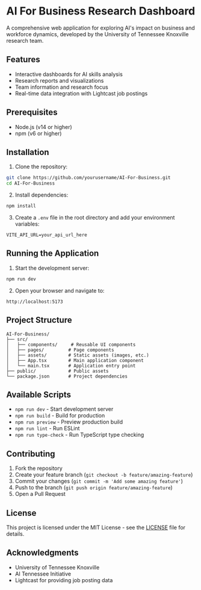# AI For Business Research Dashboard

A comprehensive web application for exploring AI's impact on business and workforce dynamics, developed by the University of Tennessee Knoxville research team.

## Features

- Interactive dashboards for AI skills analysis
- Research reports and visualizations
- Team information and research focus
- Real-time data integration with Lightcast job postings

## Prerequisites

- Node.js (v14 or higher)
- npm (v6 or higher)

## Installation

1. Clone the repository:
```bash
git clone https://github.com/yourusername/AI-For-Business.git
cd AI-For-Business
```

2. Install dependencies:
```bash
npm install
```

3. Create a `.env` file in the root directory and add your environment variables:
```env
VITE_API_URL=your_api_url_here
```

## Running the Application

1. Start the development server:
```bash
npm run dev
```

2. Open your browser and navigate to:
```
http://localhost:5173
```

## Project Structure

```
AI-For-Business/
├── src/
│   ├── components/     # Reusable UI components
│   ├── pages/         # Page components
│   ├── assets/        # Static assets (images, etc.)
│   ├── App.tsx        # Main application component
│   └── main.tsx       # Application entry point
├── public/            # Public assets
└── package.json       # Project dependencies
```

## Available Scripts

- `npm run dev` - Start development server
- `npm run build` - Build for production
- `npm run preview` - Preview production build
- `npm run lint` - Run ESLint
- `npm run type-check` - Run TypeScript type checking

## Contributing

1. Fork the repository
2. Create your feature branch (`git checkout -b feature/amazing-feature`)
3. Commit your changes (`git commit -m 'Add some amazing feature'`)
4. Push to the branch (`git push origin feature/amazing-feature`)
5. Open a Pull Request

## License

This project is licensed under the MIT License - see the [LICENSE](LICENSE) file for details.

## Acknowledgments

- University of Tennessee Knoxville
- AI Tennessee Initiative
- Lightcast for providing job posting data 